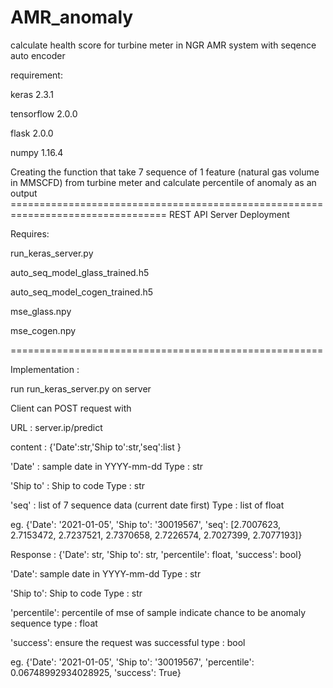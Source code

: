 # AMR_anomaly
calculate health score for turbine meter in NGR AMR system with seqence auto encoder

requirement:

keras 2.3.1

tensorflow 2.0.0

flask 2.0.0

numpy 1.16.4

Creating the function that take 7 sequence of 1 feature (natural gas volume in MMSCFD) from turbine meter and calculate percentile of anomaly as an output
================================================================================= REST API Server Deployment

Requires:

run_keras_server.py

auto_seq_model_glass_trained.h5

auto_seq_model_cogen_trained.h5

mse_glass.npy

mse_cogen.npy

======================================================

Implementation :

run run_keras_server.py on server

Client can POST request with

URL : server.ip/predict

content : {'Date':str,'Ship to':str,'seq':list }

'Date'      : sample date in YYYY-mm-dd Type : str

'Ship to'   : Ship to code  Type : str

'seq'       : list of 7 sequence data (current date first)  Type : list of float

eg. {'Date': '2021-01-05', 'Ship to': '30019567', 'seq': [2.7007623, 2.7153472, 2.7237521, 2.7370658, 2.7226574, 2.7027399, 2.7077193]}

Response : {'Date': str, 'Ship to': str, 'percentile': float, 'success': bool}

'Date': sample date in YYYY-mm-dd Type : str

'Ship to': Ship to code  Type : str

'percentile': percentile of mse of sample indicate chance to be anomaly sequence  type : float 

'success': ensure the request was successful  type : bool

eg. {'Date': '2021-01-05', 'Ship to': '30019567', 'percentile': 0.06748992934028925, 'success': True}
